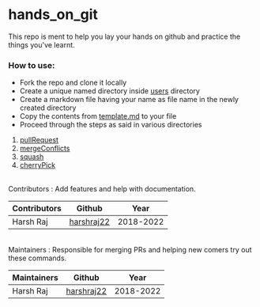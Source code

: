# hands_on_git
This repo is ment to help you lay your hands on github and practice the things you've learnt.

### How to use:
 * Fork the repo and clone it locally 
 * Create a unique named directory inside [users](./users) directory
 * Create a markdown file having your name as file name in the newly created directory
 * Copy the contents from [template.md](./template/template.md) to your file
 * Proceed through the steps as said in various directories

 1. [pullRequest](https://github.com/harshraj22/hands_on_git/tree/master/pullRequest)
 2. [mergeConflicts](https://github.com/harshraj22/hands_on_git/tree/master/mergeConflicts)
 3. [squash](https://github.com/harshraj22/hands_on_git/tree/master/squash)
 4. [cherryPick](https://github.com/harshraj22/hands_on_git/tree/master/cherryPick)

<br/>
 Contributors : Add features and help with documentation.

 | Contributors | Github | Year |
 | ------------ | ------ | ---- |
 | Harsh Raj    | [harshraj22](https://github.com/harshraj22/) | 2018-2022 |

<br/>
 Maintainers : Responsible for merging PRs and helping new comers try out these commands.

 | Maintainers | Github | Year |
 | ------------ | ------ | ---- |
 | Harsh Raj    | [harshraj22](https://github.com/harshraj22/) | 2018-2022 |
